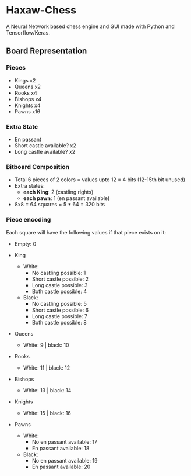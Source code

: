 # Haxaw-Chess
A Neural Network based chess engine and GUI made with Python and Tensorflow/Keras.


## Board Representation

### Pieces

- Kings x2
- Queens x2
- Rooks x4
- Bishops x4
- Knights x4
- Pawns x16

### Extra State

- En passant
- Short castle available? x2
- Long castle available? x2

### Bitboard Composition

- Total 6 pieces of 2 colors = values upto 12 = 4 bits (12-15th bit unused)
- Extra states:
	- **each King**: 2 (castling rights)
	- **each pawn**: 1 (en passant available)
- 8x8 = 64 squares = 5 * 64 = 320 bits

### Piece encoding

Each square will have the following values if that piece exists on it:

- Empty: 0
- King
	- White:
		- No castling possible: 1
		- Short castle possible: 2
		- Long castle possible: 3
		- Both castle possible: 4
	- Black:
		- No castling possible: 5
		- Short castle possible: 6
		- Long castle possible: 7
		- Both castle possible: 8
	
- Queens
	- White: 9 | black: 10
- Rooks
	- White: 11 | black: 12
- Bishops
	- White: 13 | black: 14
- Knights
	- White: 15 | black: 16
- Pawns
	- White:
		- No en passant available: 17
		- En passant available: 18
	- Black:
		- No en passant available: 19
		- En passant available: 20
	


